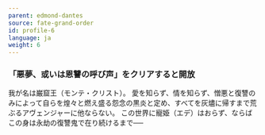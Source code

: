 ```yaml
---
parent: edmond-dantes
source: fate-grand-order
id: profile-6
language: ja
weight: 6
---
```


### 「悪夢、或いは恩讐の呼び声」をクリアすると開放

我が名は巌窟王（モンテ・クリスト）。
愛を知らず、情を知らず、憎悪と復讐のみによって自らを煌々と燃え盛る怨念の黒炎と定め、すべてを灰燼に帰すまで荒ぶるアヴェンジャーに他ならない。
この世界に寵姫（エデ）はおらず、ならばこの身は永劫の復讐鬼で在り続けるまで──
